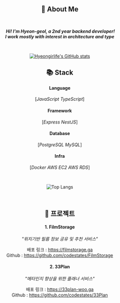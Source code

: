 <div align="center">
 
## :seedling: About Me
 <br />
 
 &nbsp;**<em>Hi! I'm Hyeon-geol, a 2nd year backend developer! 
 <br />I work mostly with interest in architecture and type</em>**

 <br />

[![Hyeongirlife's GitHub stats](https://github-readme-stats.vercel.app/api?username=hyeongirlife&hide=stars,contribs&count_private=true&show_icons=true&theme=tokyonight)](https://github.com/alstjs1207/github-readme-stats)


 
 ## 📚 Stack
 
#### Language
[_JavaScript TypeScript_]
 
#### Framework
 [_Express NestJS_]
 
#### Database
 [_PostgreSQL MySQL_]

#### Infra
 [_Docker AWS EC2 AWS RDS_]
 
 <br />

 ![Top Langs](https://github-readme-stats.vercel.app/api/top-langs/?username=hyeongirlife&layout=compact&theme=tokyonight)

 <br />
 
## 📖 프로젝트
#### 1. FilmStorage

_"위치기반 필름 정보 공유 및 추천 서비스"_

배포 링크 : https://filmstorage.ga</br>
Github : https://github.com/codestates/FilmStorage

#### 2. 33Plan

_"메타인지 향상을 위한 플래너 서비스"_

배포 링크 : https://33plan-woo.ga</br>
Github : https://github.com/codestates/33Plan


</div>
